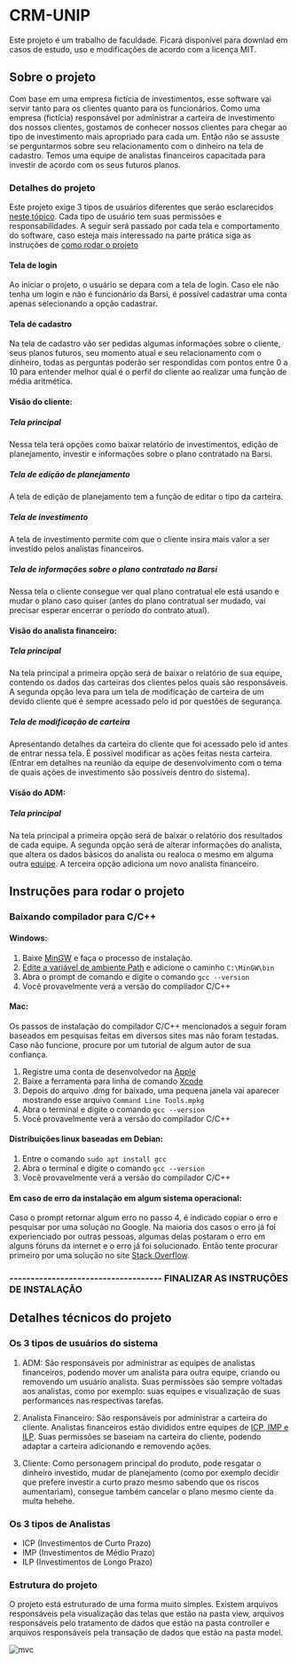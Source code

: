 # CRM-UNIP

Este projeto é um trabalho de faculdade. Ficará disponível para downlad em casos de estudo, uso e modificações de acordo com a licença MIT.

## Sobre o projeto

Com base em uma empresa fictícia de investimentos, esse software vai servir tanto para os clientes quanto para os funcionários.
Como uma empresa (fictícia) responsável por administrar a carteira de investimento dos nossos clientes, gostamos de conhecer nossos clientes para chegar ao tipo de investimento mais apropriado para cada um. Então não se assuste se perguntarmos sobre seu relacionamento com o dinheiro na tela de cadastro.
Temos uma equipe de analistas financeiros capacitada para investir de acordo com os seus futuros planos.

### Detalhes do projeto

Este projeto exige 3 tipos de usuários diferentes que serão esclarecidos [neste tópico](#projeto_detalhes). Cada tipo de usuário tem suas permissões e responsabilidades. A seguir será passado por cada tela e comportamento do software, caso esteja mais interessado na parte prática siga as instruções de [como rodar o projeto](#como_rodar_projeto)

#### Tela de login

Ao iniciar o projeto, o usuário se depara com a tela de login. Caso ele não tenha um login e não é funcionário da Barsi, é possível cadastrar uma conta apenas selecionando a opção cadastrar.

#### Tela de cadastro

Na tela de cadastro vão ser pedidas algumas informações sobre o cliente, seus planos futuros, seu momento atual e seu relacionamento com o dinheiro, todas as perguntas poderão ser respondidas com pontos entre 0 a 10 para entender melhor qual é o perfil do cliente ao realizar uma função de média aritmética.

#### Visão do cliente:

##### Tela principal

Nessa tela terá opções como baixar relatório de investimentos, edição de planejamento, investir e informações sobre o plano contratado na Barsi.

##### Tela de edição de planejamento

A tela de edição de planejamento tem a função de editar o tipo da carteira. 

##### Tela de investimento

A tela de investimento permite com que o cliente insira mais valor a ser investido pelos analistas financeiros.

##### Tela de informações sobre o plano contratado na Barsi

Nessa tela o cliente consegue ver qual plano contratual ele está usando e mudar o plano caso quiser (antes do plano contratual ser mudado, vai precisar esperar encerrar o período do contrato atual).

#### Visão do analista financeiro:

##### Tela principal

Na tela principal a primeira opção será de baixar o relatório de sua equipe, contendo os dados das carteiras dos clientes pelos quais são responsáveis.
A segunda opção leva para um tela de modificação de carteira de um devido cliente que é sempre acessado pelo id por questões de segurança.

##### Tela de modificação de carteira

Apresentando detalhes da carteira do cliente que foi acessado pelo id antes de entrar nessa tela. É possível modificar as ações feitas nesta carteira. (Entrar em detalhes na reunião da equipe de desenvolvimento com o tema de quais ações de investimento são possíveis dentro do sistema).

#### Visão do ADM:

##### Tela principal

Na tela principal a primeira opção será de baixar o relatório dos resultados de cada equipe.
A segunda opção será de alterar informações do analista, que altera os dados básicos do analista ou realoca o mesmo em alguma outra [equipe](tipos_analista).
A terceira opção adiciona um novo analista financeiro.

## Instruções para rodar o projeto <a name="como_rodar_projeto"></a> 

### Baixando compilador para C/C++

#### Windows:

1. Baixe [MinGW](https://nuwen.net/files/mingw/mingw-18.0-without-git.exe) e faça o processo de instalação.
2. [Edite a variável de ambiente Path](https://pt.stackoverflow.com/a/5030) e adicione o caminho `C:\MinGW\bin`
3. Abra o prompt de comando e digite o comando `gcc --version`
4. Você provavelmente verá a versão do compilador C/C++

#### Mac:

Os passos de instalação do compilador C/C++ mencionados a seguir foram baseados em pesquisas feitas em diversos sites mas não foram testadas. Caso não funcione, procure por um tutorial de algum autor de sua confiança.

1. Registre uma conta de desenvolvedor na [Apple](https://developer.apple.com/downloads/index.action)
2. Baixe a ferramenta para linha de comando [Xcode](https://developer.apple.com/xcode/)
3. Depois do arquivo .dmg for baixado, uma pequena janela vai aparecer mostrando esse arquivo `Command Line Tools.mpkg`
4. Abra o terminal e digite o comando `gcc --version`
5. Você provavelmente verá a versão do compilador C/C++

#### Distribuições linux baseadas em Debian:

1. Entre o comando `sudo apt install gcc`
2. Abra o terminal e digite o comando `gcc --version`
3. Você provavelmente verá a versão do compilador C/C++

#### Em caso de erro da instalação em algum sistema operacional:
Caso o prompt retornar algum erro no passo 4, é indicado copiar o erro e pesquisar por uma solução no Google.
Na maioria dos casos o erro já foi experienciado por outras pessoas, algumas delas postaram o erro em alguns fóruns da internet e o erro já foi solucionado.
Então tente procurar primeiro por uma solução no site [Stack Overflow](https://stackoverflow.com/).


### ------------------------------------ FINALIZAR AS INSTRUÇÕES DE INSTALAÇÃO

## Detalhes técnicos do projeto <a name="projeto_detalhes"></a> 

### Os 3 tipos de usuários do sistema

1. ADM:
  São responsáveis por administrar as equipes de analistas financeiros, podendo mover um analista para outra equipe, criando ou removendo um usuário analista.
  Suas permissões são sempre voltadas aos analistas, como por exemplo: suas equipes e visualização de suas performances nas respectivas tarefas.
  
2. Analista Financeiro:
  São responsáveis por administrar a carteira do cliente.
  Analistas financeiros estão divididos entre equipes de [ICP, IMP e ILP](#tipos_analista).
  Suas permissões se baseiam na carteira do cliente, podendo adaptar a carteira adicionando e removendo ações.
  
3. Cliente:
  Como personagem principal do produto, pode resgatar o dinheiro investido, mudar de planejamento (como por exemplo decidir que prefere investir a curto prazo mesmo sabendo que os riscos aumentariam), consegue também cancelar o plano mesmo ciente da multa hehehe.
  
  ### Os 3 tipos de Analistas <a name="tipos_analista"></a> 
  * ICP (Investimentos de Curto Prazo)
  * IMP (Investimentos de Médio Prazo)
  * ILP (Investimentos de Longo Prazo)

### Estrutura do projeto

O projeto está estruturado de uma forma muito simples.
Existem arquivos responsáveis pela visualização das telas que estão na pasta view, arquivos responsáveis pelo tratamento de dados que estão na pasta controller e arquivos responsáveis pela transação de dados que estão na pasta model.

![mvc](https://www.cybermedian.com/pt/wp-content/uploads/sites/11/2022/02/img_6212df40ef951.png "Exemplo de relacionamento entre model, view e controller")
